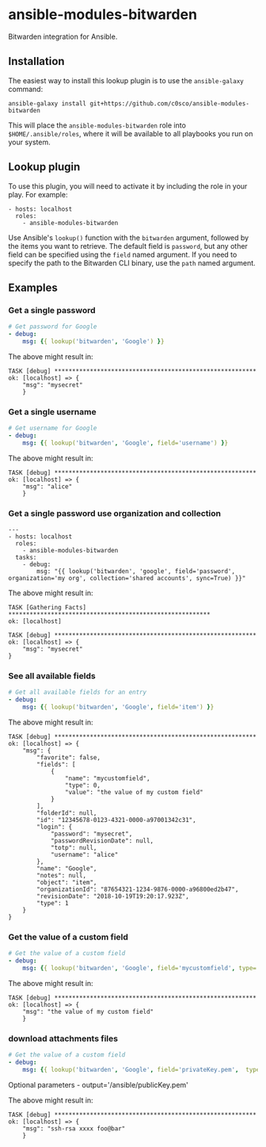 # ansible-modules-bitwarden

Bitwarden integration for Ansible.

## Installation

The easiest way to install this lookup plugin is to use the
`ansible-galaxy` command:

    ansible-galaxy install git+https://github.com/c0sco/ansible-modules-bitwarden

This will place the `ansible-modules-bitwarden` role into
`$HOME/.ansible/roles`, where it will be available to all playbooks
you run on your system.

## Lookup plugin

To use this plugin, you will need to activate it by including the role
in your play.  For example:

    - hosts: localhost
      roles:
        - ansible-modules-bitwarden

Use Ansible's `lookup()` function with the `bitwarden` argument,
followed by the items you want to retrieve. The default field is
`password`, but any other field can be specified using the `field`
named argument. If you need to specify the path to the Bitwarden CLI
binary, use the `path` named argument.

## Examples

### Get a single password

```yaml
# Get password for Google
- debug:
    msg: {{ lookup('bitwarden', 'Google') }}
```

The above might result in:

```
TASK [debug] *********************************************************
ok: [localhost] => {
    "msg": "mysecret"
    }
```

### Get a single username

```yaml
# Get username for Google
- debug:
    msg: {{ lookup('bitwarden', 'Google', field='username') }}
```

The above might result in:

```
TASK [debug] *********************************************************
ok: [localhost] => {
    "msg": "alice"
    }
```

### Get a single password use organization and collection

```
---
- hosts: localhost
  roles:
    - ansible-modules-bitwarden
  tasks:
    - debug:
        msg: "{{ lookup('bitwarden', 'google', field='password', organization='my org', collection='shared accounts', sync=True) }}"
```

The above might result in:

```
TASK [Gathering Facts] *********************************************************
ok: [localhost]

TASK [debug] *********************************************************
ok: [localhost] => {
    "msg": "mysecret"
}
```

### See all available fields

```yaml
# Get all available fields for an entry
- debug:
    msg: {{ lookup('bitwarden', 'Google', field='item') }}
```

The above might result in:

```
TASK [debug] *********************************************************
ok: [localhost] => {
    "msg": {
        "favorite": false,
        "fields": [
            {
                "name": "mycustomfield",
                "type": 0,
                "value": "the value of my custom field"
            }
        ],
        "folderId": null,
        "id": "12345678-0123-4321-0000-a97001342c31",
        "login": {
            "password": "mysecret",
            "passwordRevisionDate": null,
            "totp": null,
            "username": "alice"
        },
        "name": "Google",
        "notes": null,
        "object": "item",
        "organizationId": "87654321-1234-9876-0000-a96800ed2b47",
        "revisionDate": "2018-10-19T19:20:17.923Z",
        "type": 1
    }
}
```

### Get the value of a custom field

```yaml
# Get the value of a custom field
- debug:
    msg: {{ lookup('bitwarden', 'Google', field='mycustomfield', type='custom') }}
```

The above might result in:

```
TASK [debug] *********************************************************
ok: [localhost] => {
    "msg": "the value of my custom field"
    }
```

### download attachments files

```yaml
# Get the value of a custom field
- debug:
    msg: {{ lookup('bitwarden', 'Google', field='privateKey.pem',  type='attachment' ) }}
```
Optional parameters - output='/ansible/publicKey.pem'

The above might result in:

```
TASK [debug] *********************************************************
ok: [localhost] => {
    "msg": "ssh-rsa xxxx foo@bar"
    }
```
